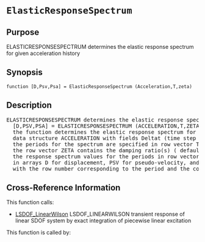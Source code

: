 
<!-- <a name="_top"></a>
<div><a href="../../../_index.md">Home</a> &gt;  <a href="#">latest</a> &gt; <a href="#">Analysis_Functions</a> &gt; <a href="_index.md">Dynamic</a> &gt; ElasticResponseSpectrum.m</div> -->

<!--<table width="100%"><tr><td align="left"><a href="../../../_index.md"><img alt="<" border="0" src="../../../left.png">&nbsp;Master index</a></td>
<td align="right"><a href="_index.md">Index for latest\Analysis_Functions\Dynamic&nbsp;<img alt=">" border="0" src="../../../right.png"></a></td></tr></table>-->
# `ElasticResponseSpectrum`
<!-- <h1>ElasticResponseSpectrum
</h1> -->

## <a name="_name"></a>Purpose

<!-- <h2 id="purpose"><a name="_name"></a>Purpose</h2> -->

ELASTICRESPONSESPECTRUM determines the elastic response spectrum for given acceleration history

<!-- <div class="box"><strong>ELASTICRESPONSESPECTRUM determines the elastic response spectrum for given acceleration history</strong></div> -->

## <a name="_synopsis"></a>Synopsis

`function [D,Psv,Psa] = ElasticResponseSpectrum (Acceleration,T,zeta)` 
## <a name="_description"></a>Description

<pre class="comment">ELASTICRESPONSESPECTRUM determines the elastic response spectrum for given acceleration history
  [D,PSV,PSA] = ELASTICRESPONSESPECTRUM (ACCELERATION,T,ZETA)
  the function determines the elastic response spectrum for a given acceleration history in
  data structure ACCELERATION with fields Deltat (time step size) and Value (acceleration value);
  the periods for the spectrum are specified in row vector T ( default= [0.001 0.1:0.1:5] );
  the row vector ZETA contains the damping ratio(s) ( default=0 );
  the response spectrum values for the periods in row vector T are returned
  in arrays D for displacement, PSV for pseudo-velocity, and PSA for pseudo-acceleration
  with the row number corresponding to the period and the column number to the damping ratio</pre>
<!-- <div class="fragment"><pre class="comment">ELASTICRESPONSESPECTRUM determines the elastic response spectrum for given acceleration history
  [D,PSV,PSA] = ELASTICRESPONSESPECTRUM (ACCELERATION,T,ZETA)
  the function determines the elastic response spectrum for a given acceleration history in
  data structure ACCELERATION with fields Deltat (time step size) and Value (acceleration value);
  the periods for the spectrum are specified in row vector T ( default= [0.001 0.1:0.1:5] );
  the row vector ZETA contains the damping ratio(s) ( default=0 );
  the response spectrum values for the periods in row vector T are returned
  in arrays D for displacement, PSV for pseudo-velocity, and PSA for pseudo-acceleration
  with the row number corresponding to the period and the column number to the damping ratio</pre></div> -->

<!-- crossreference -->
## <a name="_cross"></a>Cross-Reference Information

This function calls:
<ul style="list-style-image:url(../../../matlabicon.gif)">
<li><a href="LSDOF_LinearWilson" class="code" title="function [u,udot,uddot] = LSDOF_LinearWilson (Deltat,omega,p,zeta,u0,udot0)">LSDOF_LinearWilson</a>	LSDOF_LINEARWILSON transient response of linear SDOF system by exact integration of piecewise linear excitation</li></ul>
This function is called by:
<ul style="list-style-image:url(../../../matlabicon.gif)">
</ul>
<!-- crossreference -->




<!-- <hr><address>Generated on Thu 28-Jan-2021 18:22:44 by <strong><a href="http://www.artefact.tk/software/matlab/m2html/" title="Matlab Documentation in HTML">m2html</a></strong> &copy; 2005</address> -->